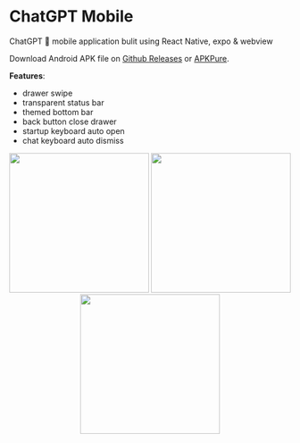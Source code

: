 # ChatGPT Mobile

ChatGPT 🤖 mobile application bulit using React Native, expo &amp; webview

Download Android APK file on [Github Releases](https://github.com/nezort11/chatgpt-mobile/releases/) or [APKPure](https://apkpure.com/p/com.egorindev.chatgpt).

**Features**:

- drawer swipe
- transparent status bar
- themed bottom bar
- back button close drawer
- startup keyboard auto open
- chat keyboard auto dismiss

<div align="center">

  <img src="https://user-images.githubusercontent.com/59317431/209671813-fe5074a4-f0a1-4c89-9946-a97961a60b59.jpg" width="250px" />
  
  <img src="https://user-images.githubusercontent.com/59317431/209671823-04182d33-ab5e-4bc2-8301-a34253721eb8.jpg" width="250px" />

  <img src="https://user-images.githubusercontent.com/59317431/209671830-962b1ffc-e717-4523-8905-b262788fd33c.jpg" width="250px" />

</div>
